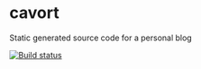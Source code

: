 # cavort
Static generated source code for a personal blog

[![Build status](https://ci.appveyor.com/api/projects/status/85w0a8sj78y8odcm?svg=true)](https://ci.appveyor.com/project/Cavorter/cavort)
